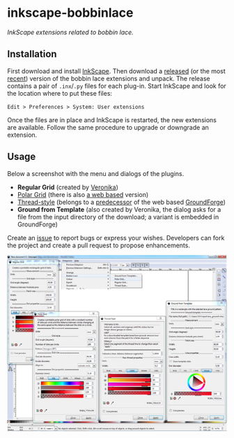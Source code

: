# inkscape-bobbinlace
_InkScape extensions related to bobbin lace._

## Installation

First download and install [InkScape]. Then download a [released] (or the most [recent]) version of the bobbin lace extensions and unpack. The release contains a pair of  `.inx`/`.py` files for each plug-in. Start InkScape and look for the location where to put these files:

    Edit > Preferences > System: User extensions

Once the files are in place and InkScape is restarted, the new extensions are available. Follow the same procedure to upgrade or downgrade an extension.

## Usage

Below a screenshot with the menu and dialogs of the plugins. 

* **Regular Grid** (created by [Veronika](https://github.com/veronika))
* [Polar Grid](https://github.com/jo-pol/DiBL/wiki/Polar-Grids) (there is also [a web based](http://jo-pol.github.io/DiBL/polar-grids/) version)
* [Thread-style](https://github.com/jo-pol/DiBL/wiki/Thread-style) (belongs to a [predecessor](https://d-bl.github.io/) of the web based [GroundForge](https://d-bl.github.io/GroundForge))
* **Ground from Template** (also created by Veronika, the dialog asks for a file from the input directory of the download; a variant is embedded in GroundForge)

Create an [issue] to report bugs or express your wishes. Developers can fork the project and create a pull request to propose enhancements.

![](https://github.com/d-bl/inkscape-bobbinlace/blob/master/screenshot.png)

[released]: https://github.com/d-bl/inkscape-bobbinlace/releases
[recent]: https://github.com/d-bl/inkscape-bobbinlace/archive/master.zip
[InkScape]: https://inkscape.org
[d-bl.github.io]: https://d-bl.github.io/
[issue]: https://github.com/d-bl/inkscape-bobbinlace/issues
